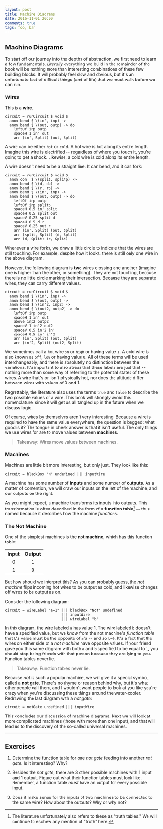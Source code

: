 ```yaml
---
layout: post
title: Machine Diagrams
date: 2016-11-01 20:00
comments: true
tags: foo, bar
---
```


## Machine Diagrams

To start off our journey into the depths of abstraction, we first need to learn
a few fundamentals. *Literally* everything we build in the remainder of the book
will be nothing more than interesting combinations of these few building blocks.
It will probably feel slow and obvious, but it's an unfortunate fact of
difficult things (and of life) that we must walk before we can run.



### Wires

This is a **wire**.

``` {#wire}
circuit = runCircuit $ void $
  anon bend $ \(in', inp) ->
  anon bend $ \(out, outp) -> do
    leftOf inp outp
    spaceH 1 in' out
    arr (in', Split) (out, Split)
```

A wire can be either `hot` or `cold`. A hot wire is hot along its entire length.
Imagine this wire is electrified -- regardless of where you touch it, you're
going to get a shock. Likewise, a cold wire is cold along its entire length.

A wire doesn't need to be a straight line. It can bend, and it can fork:

``` {#fork}
circuit = runCircuit $ void $
  anon con  $ \(split, splitp) ->
  anon bend $ \(d, dp) ->
  anon bend $ \(r, rp) ->
  anon bend $ \(in', inp) ->
  anon bend $ \(out, outp) -> do
    leftOf inp outp
    leftOf inp splitp
    spaceH 0.5 in' split
    spaceH 0.5 split out
    spaceV 0.25 split d
    spaceH 0.5 d r
    spaceV 0.25 out r
    arr (in', Split) (out, Split)
    arr (split, Split) (d, Split)
    arr (d, Split) (r, Split)
```

Whenever a wire forks, we draw a little circle to indicate that the wires are
still touching. For example, despite how it looks, there is still only one wire
in the above diagram.

However, the following diagram is **two** wires crossing one another (imagine
one is higher than the other, or something). They are not touching, because
there is no little circle marking their intersection. Because they are separate
wires, they can carry different values.

``` {#cross}
circuit = runCircuit $ void $
  anon bend $ \(in', inp) ->
  anon bend $ \(out, outp) ->
  anon bend $ \(in'2, inp2) ->
  anon bend $ \(out2, outp2) -> do
    leftOf inp outp
    spaceH 1 in' out
    above inp2 outp2
    spaceV 1 in'2 out2
    spaceV 0.5 in'2 in'
    spaceH 0.5 in' in'2
    arr (in', Split) (out, Split)
    arr (in'2, Split) (out2, Split)
```

We sometimes call a hot wire `on` or `high` or having value `1`. A cold wire is
also known as `off`, `low` or having value `0`. All of these terms will be used
interchangeably, and there is absolutely no distinction between the variations.
It's important to also stress that these labels are just that -- nothing more
than some way of referring to the potential states of these wires. A wire that's
on isn't physically hot, nor does the altitude differ between wires with values
of 0 and 1.

Regrettably, the literature also uses the terms `true` and `false` to describe
the two possible values of a wire. This book will strongly avoid this
nomenclature, since it will get us all tangled up in the future when we discuss
logic.

Of course, wires by themselves aren't very interesting. Because a wire is
required to have the same value everywhere, the question is begged: what good is
it? The tongue in cheek answer is that it isn't useful. The only things we use
wires for are to move values between **machines**.

> Takeaway: Wires move values between machines.



### Machines

Machines are little bit more interesting, but only just. They look like this:

``` {#machine}
circuit = blackBox "M" undefined ||| inputWire
```

A machine has some number of **inputs** and some number of **outputs**. As a
matter of contention, we will draw our inputs on the left of the machine, and
our outputs on the right.

As you might expect, a machine transforms its inputs into outputs. This
transformation is often described in the form of a **function table**[^1] -- thus
named because it describes how the machine *functions*.

[^1]: The literature unfortunately also refers to these as "truth tables." We
will continue to eschew any mention of "truth" here.



### The Not Machine

One of the simplest machines is the **not machine**, which has this function
table:

| Input | Output |
|:-----:|:------:|
| 0     | 1      |
| 1     | 0      |

But how should we interpret this? As you can probably guess, the *not machine*
flips incoming hot wires to be output as cold, and likewise changes off wires to
be output as on.

Consider the following diagram:

``` {#not_box}
circuit = wireLabel "a=1" ||| blackBox "Not" undefined
                          ||| inputWire
                          ||| wireLabel "b"
```

In this diagram, the wire labeled `a` has value 1. The wire labeled `b` doesn't
have a specified value, but we *know* from the not machine's *function table*
that `b`'s value must be the opposite of `a`'s -- and so `b=0`. It's a fact that
the wires on either side of a *not machine* have opposite values. If your friend
gave you this same diagram with both `a` and `b` specified to be equal to `1`,
you should stop being friends with that person because they are lying to you.
Function tables never lie.

> Takeaway: Function tables never lie.

Because *not* is such a popular machine, we will give it a special symbol,
called a **not gate**. There's no rhyme or reason behind why, but it's what
other people call them, and I wouldn't want people to look at you like you're
crazy when you're discussing these things around the water-cooler. Redrawing
the last diagram with a *not gate*:

``` {#not_gate}
circuit = notGate undefined ||| inputWire
```

This concludes our discussion of machine diagrams. Next we will look at more
complicated machines (those with more than one input), and that will lead us to
the discovery of the so-called universal machines.

---

## Exercises

1) Determine the function table for one *not gate* feeding into another *not
   gate*. Is it interesting? Why?

2) Besides the *not gate*, there are 3 other possible machines with 1 input and
   1 output. Figure out what their function tables must look like. Remember, a
   function table *must* have an output for every possible input.

3) Does it make sense for the inputs of two machines to be connected to the same
   wire? How about the outputs? Why or why not?

